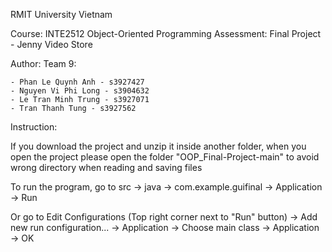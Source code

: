 RMIT University Vietnam

Course: INTE2512 Object-Oriented Programming
Assessment: Final Project - Jenny Video Store

Author: Team 9: 

	- Phan Le Quynh Anh - s3927427
	- Nguyen Vi Phi Long - s3904632
	- Le Tran Minh Trung - s3927071
	- Tran Thanh Tung - s3927562
  
Instruction:

If you download the project and unzip it inside another folder, 
when you open the project please open the folder "OOP_Final-Project-main" to avoid wrong directory when reading and saving files
  
To run the program, go to src -> java -> com.example.guifinal -> Application -> Run

Or go to Edit Configurations (Top right corner next to "Run" button) -> Add new run configuration... 
         -> Application -> Choose main class -> Application -> OK
          
